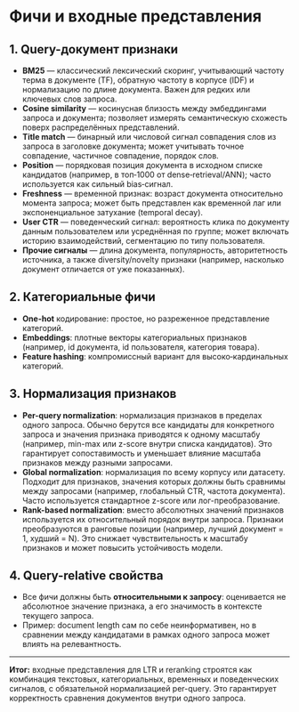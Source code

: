 # Фичи и входные представления

## 1. Query-документ признаки

- **BM25** — классический лексический скоринг, учитывающий частоту терма в документе (TF), обратную частоту в корпусе (IDF) и нормализацию по длине документа. Важен для редких или ключевых слов запроса.
- **Cosine similarity** — косинусная близость между эмбеддингами запроса и документа; позволяет измерять семантическую схожесть поверх распределённых представлений.
- **Title match** — бинарный или числовой сигнал совпадения слов из запроса в заголовке документа; может учитывать точное совпадение, частичное совпадение, порядок слов.
- **Position** — порядковая позиция документа в исходном списке кандидатов (например, в топ‑1000 от dense‑retrieval/ANN); часто используется как сильный bias‑сигнал.
- **Freshness** — временной признак: возраст документа относительно момента запроса; может быть представлен как временной лаг или экспоненциальное затухание (temporal decay).
- **User CTR** — поведенческий сигнал: вероятность клика по документу данным пользователем или усреднённая по группе; может включать историю взаимодействий, сегментацию по типу пользователя.
- **Прочие сигналы** — длина документа, популярность, авторитетность источника, а также diversity/novelty признаки (например, насколько документ отличается от уже показанных).

## 2. Категориальные фичи

- **One-hot** кодирование: простое, но разреженное представление категорий.
- **Embeddings**: плотные векторы категориальных признаков (например, id документа, id пользователя, категория товара).
- **Feature hashing**: компромиссный вариант для высоко‑кардинальных категорий.

## 3. Нормализация признаков

- **Per-query normalization**: нормализация признаков в пределах одного запроса. Обычно берутся все кандидаты для конкретного запроса и значения признака приводятся к одному масштабу (например, min-max или z-score внутри списка кандидатов). Это гарантирует сопоставимость и уменьшает влияние масштаба признаков между разными запросами.
- **Global normalization**: нормализация по всему корпусу или датасету. Подходит для признаков, значения которых должны быть сравнимы между запросами (например, глобальный CTR, частота документа). Часто используется стандартное z-score или лог-преобразование.
- **Rank-based normalization**: вместо абсолютных значений признаков используется их относительный порядок внутри запроса. Признаки преобразуются в ранговые позиции (например, лучший документ = 1, худший = N). Это снижает чувствительность к масштабу признаков и может повысить устойчивость модели.

## 4. Query-relative свойства

- Все фичи должны быть **относительными к запросу**: оценивается не абсолютное значение признака, а его значимость в контексте текущего запроса.
- Пример: document length сам по себе неинформативен, но в сравнении между кандидатами в рамках одного запроса может влиять на релевантность.

---

**Итог:** входные представления для LTR и reranking строятся как комбинация текстовых, категориальных, временных и поведенческих сигналов, с обязательной нормализацией per-query. Это гарантирует корректность сравнения документов внутри одного запроса.
